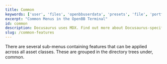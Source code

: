 ```yaml
---
title: Common
keywords: ['user', 'files', 'openbbuserdata', 'presets', 'file', 'portfolio', 'exports', 'imports', 'settings', 'styles', 'xlsx', 'csv', 'json', 'themes', 'openbb', 'bb', 'terminal', 'google', 'amazon', 'apple', 'microsoft', 'github', 'opensource', 'python', 'markets']
excerpt: "Common Menus in the OpenBB Terminal"
id: common
description: Docusaurus uses MDX. Find out more about Docusaurus-specific features when writing Markdown.
slug: /common-features
---
```


There are several sub-menus containing features that can be applied across all asset classes. These are grouped in the directory trees under, common.
